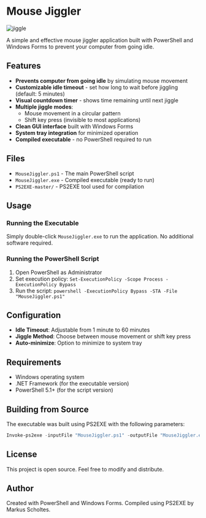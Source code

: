 # Mouse Jiggler

![jiggle](https://github.com/user-attachments/assets/80ede37f-942a-44d8-a4a0-1c5e02558659)


A simple and effective mouse jiggler application built with PowerShell and Windows Forms to prevent your computer from going idle.

## Features

- **Prevents computer from going idle** by simulating mouse movement
- **Customizable idle timeout** - set how long to wait before jiggling (default: 5 minutes)
- **Visual countdown timer** - shows time remaining until next jiggle
- **Multiple jiggle modes**:
  - Mouse movement in a circular pattern
  - Shift key press (invisible to most applications)
- **Clean GUI interface** built with Windows Forms
- **System tray integration** for minimized operation
- **Compiled executable** - no PowerShell required to run

## Files

- `MouseJiggler.ps1` - The main PowerShell script
- `MouseJiggler.exe` - Compiled executable (ready to run)
- `PS2EXE-master/` - PS2EXE tool used for compilation

## Usage

### Running the Executable
Simply double-click `MouseJiggler.exe` to run the application. No additional software required.

### Running the PowerShell Script
1. Open PowerShell as Administrator
2. Set execution policy: `Set-ExecutionPolicy -Scope Process -ExecutionPolicy Bypass`
3. Run the script: `powershell -ExecutionPolicy Bypass -STA -File "MouseJiggler.ps1"`

## Configuration

- **Idle Timeout**: Adjustable from 1 minute to 60 minutes
- **Jiggle Method**: Choose between mouse movement or shift key press
- **Auto-minimize**: Option to minimize to system tray

## Requirements

- Windows operating system
- .NET Framework (for the executable version)
- PowerShell 5.1+ (for the script version)

## Building from Source

The executable was built using PS2EXE with the following parameters:
```powershell
Invoke-ps2exe -inputFile "MouseJiggler.ps1" -outputFile "MouseJiggler.exe" -noConsole -STA -title "Mouse Jiggler" -description "Prevents computer from going idle by moving mouse cursor" -version "1.0.0"
```

## License

This project is open source. Feel free to modify and distribute.

## Author

Created with PowerShell and Windows Forms.
Compiled using PS2EXE by Markus Scholtes.
